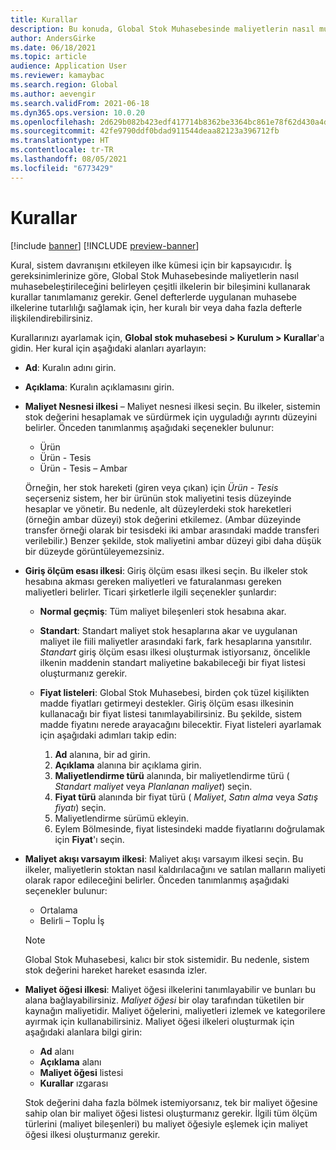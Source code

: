 ```yaml
---
title: Kurallar
description: Bu konuda, Global Stok Muhasebesinde maliyetlerin nasıl muhasebeleştirileceğini belirlemek üzere nasıl kural ayarlanacağı açıklanmıştır.
author: AndersGirke
ms.date: 06/18/2021
ms.topic: article
audience: Application User
ms.reviewer: kamaybac
ms.search.region: Global
ms.author: aevengir
ms.search.validFrom: 2021-06-18
ms.dyn365.ops.version: 10.0.20
ms.openlocfilehash: 2d629b082b423edf417714b8362be3364bc861e78f62d430a4d7083b8c49611a
ms.sourcegitcommit: 42fe9790ddf0bdad911544deaa82123a396712fb
ms.translationtype: HT
ms.contentlocale: tr-TR
ms.lasthandoff: 08/05/2021
ms.locfileid: "6773429"
---
```

# <a name="conventions"></a>Kurallar

[!include [banner](../includes/banner.md)]
[!INCLUDE [preview-banner](../includes/preview-banner.md)]

Kural, sistem davranışını etkileyen ilke kümesi için bir kapsayıcıdır. İş gereksinimlerinize göre, Global Stok Muhasebesinde maliyetlerin nasıl muhasebeleştirileceğini belirleyen çeşitli ilkelerin bir bileşimini kullanarak kurallar tanımlamanız gerekir. Genel defterlerde uygulanan muhasebe ilkelerine tutarlılığı sağlamak için, her kuralı bir veya daha fazla defterle ilişkilendirebilirsiniz.

Kurallarınızı ayarlamak için, **Global stok muhasebesi \> Kurulum \> Kurallar**'a gidin. Her kural için aşağıdaki alanları ayarlayın:

- **Ad**: Kuralın adını girin.
- **Açıklama**: Kuralın açıklamasını girin.
- **Maliyet Nesnesi ilkesi** – Maliyet nesnesi ilkesi seçin. Bu ilkeler, sistemin stok değerini hesaplamak ve sürdürmek için uyguladığı ayrıntı düzeyini belirler. Önceden tanımlanmış aşağıdaki seçenekler bulunur:

    - Ürün
    - Ürün - Tesis
    - Ürün - Tesis – Ambar

    Örneğin, her stok hareketi (giren veya çıkan) için *Ürün - Tesis* seçerseniz sistem, her bir ürünün stok maliyetini tesis düzeyinde hesaplar ve yönetir. Bu nedenle, alt düzeylerdeki stok hareketleri (örneğin ambar düzeyi) stok değerini etkilemez. (Ambar düzeyinde transfer örneği olarak bir tesisdeki iki ambar arasındaki madde transferi verilebilir.) Benzer şekilde, stok maliyetini ambar düzeyi gibi daha düşük bir düzeyde görüntüleyemezsiniz.

- **Giriş ölçüm esası ilkesi**: Giriş ölçüm esası ilkesi seçin. Bu ilkeler stok hesabına akması gereken maliyetleri ve faturalanması gereken maliyetleri belirler. Ticari şirketlerle ilgili seçenekler şunlardır:

    - **Normal geçmiş**: Tüm maliyet bileşenleri stok hesabına akar.
    - **Standart**: Standart maliyet stok hesaplarına akar ve uygulanan maliyet ile fiili maliyetler arasındaki fark, fark hesaplarına yansıtılır. *Standart* giriş ölçüm esası ilkesi oluşturmak istiyorsanız, öncelikle ilkenin maddenin standart maliyetine bakabileceği bir fiyat listesi oluşturmanız gerekir.
    - **Fiyat listeleri**: Global Stok Muhasebesi, birden çok tüzel kişilikten madde fiyatları getirmeyi destekler. Giriş ölçüm esası ilkesinin kullanacağı bir fiyat listesi tanımlayabilirsiniz. Bu şekilde, sistem madde fiyatını nerede arayacağını bilecektir. Fiyat listeleri ayarlamak için aşağıdaki adımları takip edin:

        1. **Ad** alanına, bir ad girin.
        1. **Açıklama** alanına bir açıklama girin.
        1. **Maliyetlendirme türü** alanında, bir maliyetlendirme türü ( *Standart maliyet* veya *Planlanan maliyet*) seçin.
        1. **Fiyat türü** alanında bir fiyat türü ( *Maliyet*, *Satın alma* veya *Satış fiyatı*) seçin.
        1. Maliyetlendirme sürümü ekleyin.
        1. Eylem Bölmesinde, fiyat listesindeki madde fiyatlarını doğrulamak için **Fiyat**'ı seçin.

- **Maliyet akışı varsayım ilkesi**: Maliyet akışı varsayım ilkesi seçin. Bu ilkeler, maliyetlerin stoktan nasıl kaldırılacağını ve satılan malların maliyeti olarak rapor edileceğini belirler. Önceden tanımlanmış aşağıdaki seçenekler bulunur:

    - Ortalama
    - Belirli – Toplu İş

    > [!NOTE]
    > Global Stok Muhasebesi, kalıcı bir stok sistemidir. Bu nedenle, sistem stok değerini hareket hareket esasında izler.

- **Maliyet öğesi ilkesi**: Maliyet öğesi ilkelerini tanımlayabilir ve bunları bu alana bağlayabilirsiniz. *Maliyet öğesi* bir olay tarafından tüketilen bir kaynağın maliyetidir. Maliyet öğelerini, maliyetleri izlemek ve kategorilere ayırmak için kullanabilirsiniz. Maliyet öğesi ilkeleri oluşturmak için aşağıdaki alanlara bilgi girin:

    - **Ad** alanı
    - **Açıklama** alanı
    - **Maliyet öğesi** listesi
    - **Kurallar** ızgarası

    Stok değerini daha fazla bölmek istemiyorsanız, tek bir maliyet öğesine sahip olan bir maliyet öğesi listesi oluşturmanız gerekir. İlgili tüm ölçüm türlerini (maliyet bileşenleri) bu maliyet öğesiyle eşlemek için maliyet öğesi ilkesi oluşturmanız gerekir.
